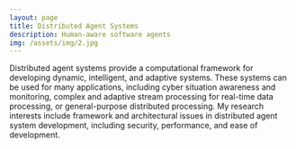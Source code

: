 ```yaml
---
layout: page
title: Distributed Agent Systems
description: Human-aware software agents
img: /assets/img/2.jpg
---
```


Distributed agent systems provide a computational framework for developing dynamic, intelligent, and adaptive systems.  These systems can be used for many applications, including cyber situation awareness and monitoring, complex and adaptive stream processing for real-time data processing, or general-purpose distributed processing.  My research interests include framework and architectural issues in distributed agent system development, including security, performance, and ease of development.
